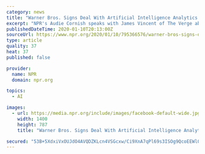 ```yaml
---
category: news
title: "Warner Bros. Signs Deal With Artificial Intelligence Analytics Company"
excerpt: "NPR's Audie Cornish speaks with James Vincent of The Verge about a new Warner Bros. deal with a company that uses artificial intelligence to predict movie success."
publishedDateTime: 2020-01-10T20:13:00Z
sourceUrl: https://www.npr.org/2020/01/10/795366576/warner-bros-signs-deal-with-artificial-intelligence-analytics-company
type: article
quality: 37
heat: 37
published: false

provider:
  name: NPR
  domain: npr.org

topics:
  - AI

images:
  - url: https://media.npr.org/include/images/facebook-default-wide.jpg?s=1400
    width: 1400
    height: 787
    title: "Warner Bros. Signs Deal With Artificial Intelligence Analytics Company"

secured: "53B+5XdxiVxOUJdO4AVQDZKLcn4VSGcxw/Ci9XnA7qPl69s3ISOg9QcoEEWlQk4RWVvIXlzYB1x2iIElbNISp4OSrW/yEyg4/PkKn+dq9TNp57PAVy2WKttSh3cEXQ4QmY06Y11rlQP+mz2o3ZAUINokJBnBOvhUt7r9+4vRGnnY4GFLtEP8DZFc84XPFIJ1kBjq7mjQ409uFSOrtE3soCZw/ZcJETDp9aExUK38f6TQ9nnOGe6YrbIj3oun61WYvnWAsYjpEZRTKd1o4TtQ7g==;Z9CussDwc0Gu62GBjRTY6w=="
---
```


